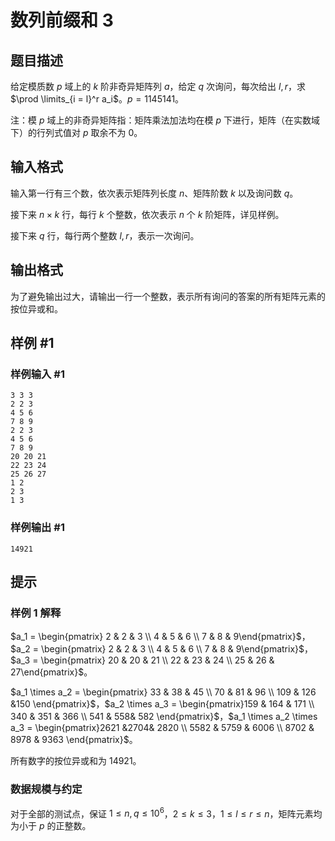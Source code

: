 # 数列前缀和 3

## 题目描述

给定模质数 $p$ 域上的 $k$ 阶非奇异矩阵列 $a$，给定 $q$ 次询问，每次给出 $l, r$，求 $\prod \limits_{i = l}^r a_i$。$p = 1145141$。

注：模 $p$ 域上的非奇异矩阵指：矩阵乘法加法均在模 $p$ 下进行，矩阵（在实数域下）的行列式值对 $p$ 取余不为 $0$。

## 输入格式

输入第一行有三个数，依次表示矩阵列长度 $n$、矩阵阶数 $k$ 以及询问数 $q$。

接下来 $n \times k$ 行，每行 $k$ 个整数，依次表示 $n$ 个 $k$ 阶矩阵，详见样例。

接下来 $q$ 行，每行两个整数 $l, r$，表示一次询问。

## 输出格式

为了避免输出过大，请输出一行一个整数，表示所有询问的答案的所有矩阵元素的按位异或和。

## 样例 #1

### 样例输入 #1
```
3 3 3
2 2 3
4 5 6
7 8 9
2 2 3
4 5 6
7 8 9
20 20 21
22 23 24
25 26 27
1 2
2 3
1 3
```

### 样例输出 #1

```
14921
```

## 提示

### 样例 1 解释
$a_1 = \begin{pmatrix} 2 & 2 & 3 \\ 4 & 5 & 6 \\ 7 & 8 & 9\end{pmatrix}$，$a_2 = \begin{pmatrix} 2 & 2 & 3 \\ 4 & 5 & 6 \\ 7 & 8 & 9\end{pmatrix}$，$a_3 = \begin{pmatrix} 20 & 20 & 21 \\ 22 & 23 & 24
\\ 25 & 26 & 27\end{pmatrix}$。

$a_1 \times a_2 = \begin{pmatrix} 33 & 38 & 45 \\ 
70 & 81 & 96 \\
109 & 126 &150 \end{pmatrix}$，$a_2 \times a_3 = \begin{pmatrix}159 & 164 & 171 \\ 340 & 351 & 366 \\
541 & 558& 582  \end{pmatrix}$，$a_1 \times a_2 \times a_3 = \begin{pmatrix}2621 &2704& 2820 \\   
5582 & 5759 & 6006    \\
8702 & 8978 & 9363    \end{pmatrix}$。

所有数字的按位异或和为 $14921$。

### 数据规模与约定

对于全部的测试点，保证 $1 \leq n, q \leq 10^6$，$2 \leq k \leq 3$，$1 \leq l \leq r \leq n$，矩阵元素均为小于 $p$ 的正整数。
